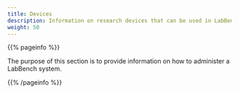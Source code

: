 ```yaml
---
title: Devices
description: Information on research devices that can be used in LabBench protocols.
weight: 50
---
```


{{% pageinfo %}}

The purpose of this section is to provide information on how to administer a LabBench system.

{{% /pageinfo %}}
